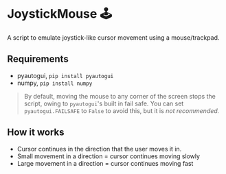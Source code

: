 # JoystickMouse 🕹️
A script to emulate joystick-like cursor movement using a mouse/trackpad.

## Requirements
* pyautogui, `pip install pyautogui`
* numpy, `pip install numpy`

> By default, moving the mouse to any corner of the screen stops the script, owing to `pyautogui`'s built in fail safe. You can set  `pyautogui.FAILSAFE` to `False` to avoid this, but it is *not recommended.*

## How it works
* Cursor continues in the direction that the user moves it in.
* Small movement in a direction = cursor continues moving slowly
* Large movement in a direction = cursor continues moving fast
